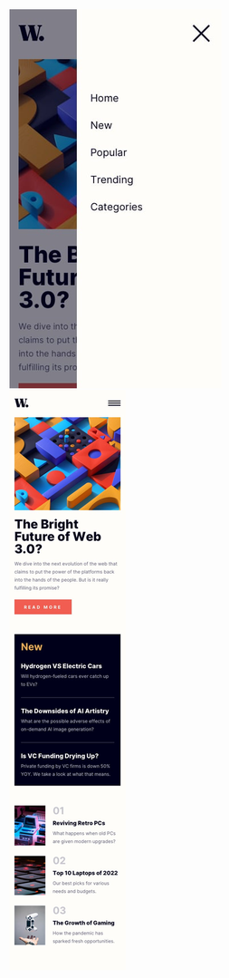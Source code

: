 
<img style="display: inline" src="./design/mobile-menu.jpg">
<img align="top" src="./design/mobile-design.jpg">
